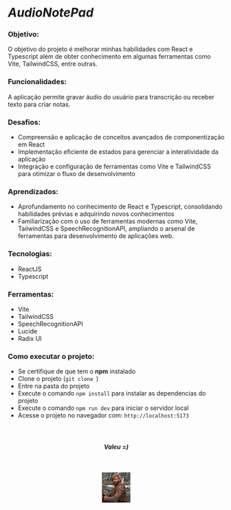 # *AudioNotePad*

### Objetivo:
O objetivo do projeto é melhorar minhas habilidades com React e Typescript além de obter conhecimento em algumas ferramentas como Vite, TailwindCSS, entre outras.

### Funcionalidades:
A aplicação permite gravar áudio do usuário para transcrição ou receber texto para criar notas.

### Desafios:
- Compreensão e aplicação de conceitos avançados de componentização em React
- Implementação eficiente de estados para gerenciar a interatividade da aplicação
- Integração e configuração de ferramentas como Vite e TailwindCSS para otimizar o fluxo de desenvolvimento
### Aprendizados:
- Aprofundamento no conhecimento de React e Typescript, consolidando habilidades prévias e adquirindo novos conhecimentos
- Familiarização com o uso de ferramentas modernas como Vite, TailwindCSS e SpeechRecognitionAPI, ampliando o arsenal de ferramentas para desenvolvimento de aplicações web.
### Tecnologias:
- ReactJS
- Typescript
### Ferramentas:
- Vite
- TailwindCSS
- SpeechRecognitionAPI
- Lucide
- Radix UI
### Como executar o projeto:
- Se certifique de que tem o **npm** instalado
- Clone o projeto (`git clone `)
- Entre na pasta do projeto
- Execute o comando `npm install` para instalar as dependencias do projeto
- Execute o comando `npm run dev` para iniciar o servidor local
- Acesse o projeto no navegador com: `http://localhost:5173`

#

<br>

<div align="center" style="display: flex; flex-direction: column; align-items: center;">
  <strong><i>Valeu =)</i></strong>
  <br/>
  <br/>
  <br/>
  <a href="https://github.com/jeffersontavaresdm">
    <img alt="valeu =)" width="30%" src="https://github.com/jeffersontavaresdm/jeffersontavaresdm/blob/main/images/rs.gif" width="25"/>
  </a>
</div>
